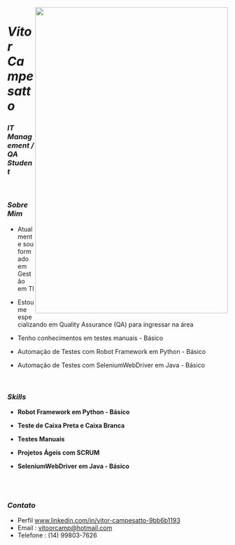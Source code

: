   <img align="right" width="440" height="700" right="0px" src="https://i.imgur.com/jJJRSB0.png">


# *Vitor Campesatto*
### *IT Management / QA Student*


<br>

### *Sobre Mim*

<p align="left" margin-left="10px"> 
 
- Atualmente sou formado em Gestão em TI  

- Estou me especializando em Quality Assurance (QA) para ingressar na área  

- Tenho conhecimentos em testes manuais   - Básico
 
- Automação de Testes com Robot Framework em Python - Básico

- Automação de Testes com SeleniumWebDriver em Java - Básico
 




<br>

### *Skills*

<p align="left" margin-left="10px">
 
-  <strong>Robot Framework em Python - Básico</strong> <br>
  
-  <strong>Teste de Caixa Preta e Caixa Branca </strong> <br>
  
-  <strong>Testes Manuais </strong> <br>
  
-  <strong>Projetos Ágeis com SCRUM </strong> <br>
  
-  <strong>SeleniumWebDriver em Java - Básico</strong>
</p>

<br/>
<br/>

### *Contato*

- Perfil www.linkedin.com/in/vitor-campesatto-9bb6b1193
- Email : vitoorcamp@hotmail.com
- Telefone : (14) 99803-7626
